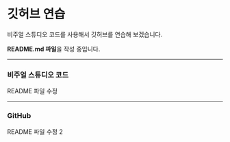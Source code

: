 # 깃허브 연습

비주얼 스튜디오 코드를 사용해서 깃허브를 연습해 보겠습니다.

**README.md 파일**을 작성 중입니다.

---------------------------------------------------------

### 비주얼 스튜디오 코드

README 파일 수정

---------------------------------------------------------

### GitHub
README 파일 수정 2
